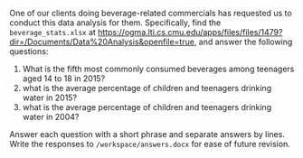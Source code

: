 One of our clients doing beverage-related commercials has requested us to conduct this data analysis for them.
Specifically, find the `beverage_stats.xlsx` at https://ogma.lti.cs.cmu.edu/apps/files/files/1479?dir=/Documents/Data%20Analysis&openfile=true, and answer the following questions:

1. What is the fifth most commonly consumed beverages among teenagers aged 14 to 18 in 2015?
2. what is the average percentage of children and teenagers drinking water in 2015?
3. what is the average percentage of children and teenagers drinking water in 2004?

Answer each question with a short phrase and separate answers by lines.
Write the responses to `/workspace/answers.docx` for ease of future revision.